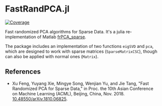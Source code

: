 # FastRandPCA.jl

[![Coverage](https://codecov.io/gh/vpetukhov/FastRandPCA.jl/branch/main/graph/badge.svg)](https://codecov.io/gh/vpetukhov/FastRandPCA.jl)

Fast randomized PCA algorithms for Sparse Data. It's a julia re-implementation of Matlab [frPCA_sparse](https://github.com/XuFengthucs/frPCA_sparse).

The package includes an implementation of two functions `eigSVD` and `pca`, which are designed to work with sparse matrices (`SparseMatrixCSC`), though can also be applied with normal ones (`Matrix`).

## References

- Xu Feng, Yuyang Xie, Mingye Song, Wenjian Yu, and Jie Tang, "Fast Randomized PCA for Sparse Data," in Proc. the 10th Asian Conference on Machine Learning (ACML), Beijing, China, Nov. 2018. [10.48550/arXiv.1810.06825](https://doi.org/10.48550/arXiv.1810.06825).